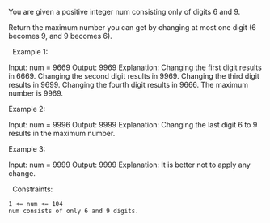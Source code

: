You are given a positive integer num consisting only of digits 6 and 9.

Return the maximum number you can get by changing at most one digit (6 becomes 9, and 9 becomes 6).

 
Example 1:

Input: num = 9669
Output: 9969
Explanation: 
Changing the first digit results in 6669.
Changing the second digit results in 9969.
Changing the third digit results in 9699.
Changing the fourth digit results in 9666.
The maximum number is 9969.


Example 2:

Input: num = 9996
Output: 9999
Explanation: Changing the last digit 6 to 9 results in the maximum number.


Example 3:

Input: num = 9999
Output: 9999
Explanation: It is better not to apply any change.


 
Constraints:


	1 <= num <= 104
	num consists of only 6 and 9 digits.

